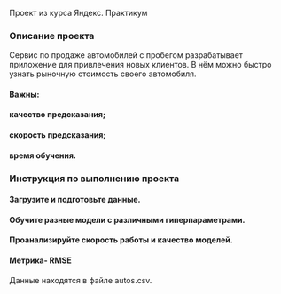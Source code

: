 Проект из курса Яндекс. Практикум

### Описание проекта
Сервис по продаже автомобилей с пробегом разрабатывает приложение для привлечения новых клиентов. В нём можно быстро узнать рыночную стоимость своего автомобиля. 
#### Важны:
#### качество предсказания;
#### скорость предсказания;
#### время обучения.

### Инструкция по выполнению проекта
#### Загрузите и подготовьте данные.
#### Обучите разные модели с различными гиперпараметрами.
#### Проанализируйте скорость работы и качество моделей.
#### Метрика- RMSE

Данные находятся в файле autos.csv.
                
